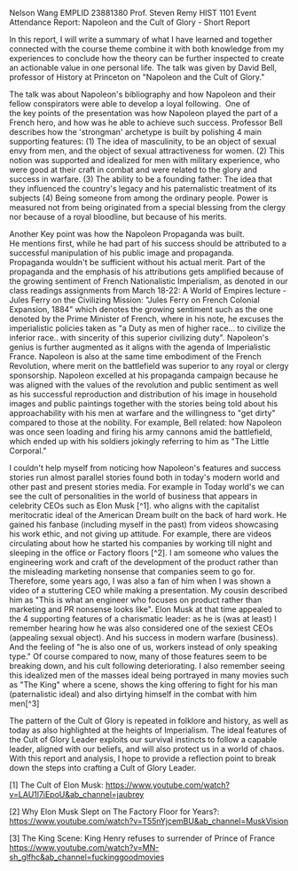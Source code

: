 Nelson Wang EMPLID 23881380
Prof. Steven Remy
HIST 1101
Event Attendance Report: Napoleon and the Cult of Glory - Short Report

In this report, I will write a summary of what I have learned and together connected with the course theme combine it with both knowledge from my experiences to conclude how the theory can be further inspected to create an actionable value in one personal life. The talk was given by David Bell, professor of History at Princeton on "Napoleon and the Cult of Glory."

The talk was about Napoleon's bibliography and how Napoleon and their fellow conspirators were able to develop a loyal following.  One of the key points of the presentation was how Napoleon played the part of a French hero, and how was he able to achieve such success. Professor Bell describes how the 'strongman' archetype is built by polishing 4 main supporting features: (1) The idea of masculinity, to be an object of sexual envy from men, and the object of sexual attractiveness for women. (2) This notion was supported and idealized for men with military experience, who were good at their craft in combat and were related to the glory and success in warfare. (3) The ability to be a founding father: The idea that they influenced the country's legacy and his paternalistic treatment of its subjects (4) Being someone from among the ordinary people. Power is measured not from being originated from a special blessing from the clergy nor because of a royal bloodline, but because of his merits.

Another Key point was how the Napoleon Propaganda was built. He mentions first, while he had part of his success should be attributed to a successful manipulation of his public image and propaganda. Propaganda wouldn't be sufficient without his actual merit. Part of the propaganda and the emphasis of his attributions gets amplified because of the growing sentiment of French Nationalistic Imperialism, as denoted in our class readings assignments from March 18-22: A World of Empires lecture - Jules Ferry on the Civilizing Mission: "Jules Ferry on French Colonial Expansion, 1884" which denotes the growing sentiment such as the one denoted by the Prime Minister of French, where in his note, he excuses the imperialistic policies taken as "a Duty as men of higher race... to civilize the inferior race.. with sincerity of this superior civilizing duty". Napoleon's genius is further augmented as it aligns with the agenda of Imperialistic France. Napoleon is also at the same time embodiment of the French Revolution, where merit on the battlefield was superior to any royal or clergy sponsorship. Napoleon excelled at his propaganda campaign because he was aligned with the values of the revolution and public sentiment as well as his successful reproduction and distribution of his image in household images and public paintings together with the stories being told about his approachability with his men at warfare and the willingness to "get dirty" compared to those at the nobility. For example, Bell related: how Napoleon was once seen loading and firing his army cannons amid the battlefield, which ended up with his soldiers jokingly referring to him as "The Little Corporal."

I couldn't help myself from noticing how Napoleon's features and success stories run almost parallel stories found both in today's modern world and other past and present stories media. For example in Today world's we can see the cult of personalities in the world of business that appears in celebrity CEOs such as Elon Musk [^1]. who aligns with the capitalist meritocratic ideal of the American Dream built on the back of hard work. He gained his fanbase (including myself in the past) from videos showcasing his work ethic, and not giving up attitude. For example, there are videos circulating about how he started his companies by working till night and sleeping in the office or Factory floors [^2]. I am someone who values the engineering work and craft of the development of the product rather than the misleading marketing nonsense that companies seem to go for. Therefore, some years ago, I was also a fan of him when I was shown a video of a stuttering CEO while making a presentation. My cousin described him as "This is what an engineer who focuses on product rather than marketing and PR nonsense looks like". Elon Musk at that time appealed to the 4 supporting features of a charismatic leader: as he is (was at least) I remember hearing how he was also considered one of the sexiest CEOs (appealing sexual object). And his success in modern warfare (business). And the feeling of "he is also one of us, workers instead of only speaking type." Of course compared to now, many of those features seem to be breaking down, and his cult following deteriorating. I also remember seeing this idealized men of the masses ideal being portrayed in many movies such as "The King" where a scene, shows the king offering to fight for his man (paternalistic ideal) and also dirtying himself in the combat with him men[^3] 

The pattern of the Cult of Glory is repeated in folklore and history, as well as today as also highlighted at the heights of Imperialism. The ideal features of the Cult of Glory Leader exploits our survival instincts to follow a capable leader, aligned with our beliefs, and will also protect us in a world of chaos. With this report and analysis, I hope to provide a reflection point to break down the steps into crafting a Cult of Glory Leader.

[1] The Cult of Elon Musk: https://www.youtube.com/watch?v=LAU1l7iEpoU&ab_channel=jaubrey

[2] Why Elon Musk Slept on The Factory Floor for Years?: https://www.youtube.com/watch?v=T55nYjcemBU&ab_channel=MuskVision

[3] The King Scene: King Henry refuses to surrender of Prince of France https://www.youtube.com/watch?v=MN-sh_glfhc&ab_channel=fuckinggoodmovies
